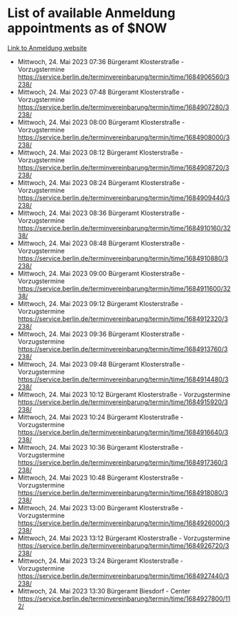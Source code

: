 # List of available Anmeldung appointments as of $NOW
[Link to Anmeldung website](https://service.berlin.de/terminvereinbarung/termin/tag.php?termin=1&anliegen[]=120686&dienstleisterlist=122210,122217,327316,122219,327312,122227,327314,122231,327346,122243,327348,122254,122252,329742,122260,329745,122262,329748,122271,327278,122273,327274,122277,327276,330436,122280,327294,122282,327290,122284,327292,122291,327270,122285,327266,122286,327264,122296,327268,150230,329760,122297,327286,122294,327284,122312,329763,122314,329775,122304,327330,122311,327334,122309,327332,317869,122281,327352,122279,329772,122283,122276,327324,122274,327326,122267,329766,122246,327318,122251,327320,122257,327322,122208,327298,122226,327300&herkunft=http%3A%2F%2Fservice.berlin.de%2Fdienstleistung%2F120686%2F)
- Mittwoch, 24. Mai 2023 07:36 Bürgeramt Klosterstraße - Vorzugstermine https://service.berlin.de/terminvereinbarung/termin/time/1684906560/3238/
- Mittwoch, 24. Mai 2023 07:48 Bürgeramt Klosterstraße - Vorzugstermine https://service.berlin.de/terminvereinbarung/termin/time/1684907280/3238/
- Mittwoch, 24. Mai 2023 08:00 Bürgeramt Klosterstraße - Vorzugstermine https://service.berlin.de/terminvereinbarung/termin/time/1684908000/3238/
- Mittwoch, 24. Mai 2023 08:12 Bürgeramt Klosterstraße - Vorzugstermine https://service.berlin.de/terminvereinbarung/termin/time/1684908720/3238/
- Mittwoch, 24. Mai 2023 08:24 Bürgeramt Klosterstraße - Vorzugstermine https://service.berlin.de/terminvereinbarung/termin/time/1684909440/3238/
- Mittwoch, 24. Mai 2023 08:36 Bürgeramt Klosterstraße - Vorzugstermine https://service.berlin.de/terminvereinbarung/termin/time/1684910160/3238/
- Mittwoch, 24. Mai 2023 08:48 Bürgeramt Klosterstraße - Vorzugstermine https://service.berlin.de/terminvereinbarung/termin/time/1684910880/3238/
- Mittwoch, 24. Mai 2023 09:00 Bürgeramt Klosterstraße - Vorzugstermine https://service.berlin.de/terminvereinbarung/termin/time/1684911600/3238/
- Mittwoch, 24. Mai 2023 09:12 Bürgeramt Klosterstraße - Vorzugstermine https://service.berlin.de/terminvereinbarung/termin/time/1684912320/3238/
- Mittwoch, 24. Mai 2023 09:36 Bürgeramt Klosterstraße - Vorzugstermine https://service.berlin.de/terminvereinbarung/termin/time/1684913760/3238/
- Mittwoch, 24. Mai 2023 09:48 Bürgeramt Klosterstraße - Vorzugstermine https://service.berlin.de/terminvereinbarung/termin/time/1684914480/3238/
- Mittwoch, 24. Mai 2023 10:12 Bürgeramt Klosterstraße - Vorzugstermine https://service.berlin.de/terminvereinbarung/termin/time/1684915920/3238/
- Mittwoch, 24. Mai 2023 10:24 Bürgeramt Klosterstraße - Vorzugstermine https://service.berlin.de/terminvereinbarung/termin/time/1684916640/3238/
- Mittwoch, 24. Mai 2023 10:36 Bürgeramt Klosterstraße - Vorzugstermine https://service.berlin.de/terminvereinbarung/termin/time/1684917360/3238/
- Mittwoch, 24. Mai 2023 10:48 Bürgeramt Klosterstraße - Vorzugstermine https://service.berlin.de/terminvereinbarung/termin/time/1684918080/3238/
- Mittwoch, 24. Mai 2023 13:00 Bürgeramt Klosterstraße - Vorzugstermine https://service.berlin.de/terminvereinbarung/termin/time/1684926000/3238/
- Mittwoch, 24. Mai 2023 13:12 Bürgeramt Klosterstraße - Vorzugstermine https://service.berlin.de/terminvereinbarung/termin/time/1684926720/3238/
- Mittwoch, 24. Mai 2023 13:24 Bürgeramt Klosterstraße - Vorzugstermine https://service.berlin.de/terminvereinbarung/termin/time/1684927440/3238/
- Mittwoch, 24. Mai 2023 13:30 Bürgeramt Biesdorf - Center https://service.berlin.de/terminvereinbarung/termin/time/1684927800/112/
